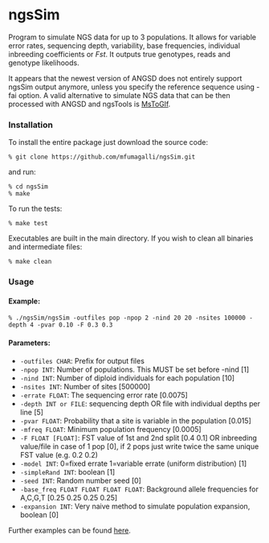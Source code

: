 
# ngsSim

Program to simulate NGS data for up to 3 populations. It allows for variable error rates, sequencing depth, variability, base frequencies, individual inbreeding coefficients or _Fst_. It outputs true genotypes, reads and genotype likelihoods. 

It appears that the newest version of ANGSD does not entirely support ngsSim output anymore, unless you specify the reference sequence using -fai option.
A valid alternative to simulate NGS data that can be then processed with ANGSD and ngsTools is [MsToGlf](http://popgen.dk/angsd/index.php/MsToGlf).

### Installation

To install the entire package just download the source code:

    % git clone https://github.com/mfumagalli/ngsSim.git

and run:

    % cd ngsSim
    % make

To run the tests:

    % make test

Executables are built in the main directory. If you wish to clean all binaries and intermediate files:

    % make clean

### Usage

#### Example:

    % ./ngsSim/ngsSim -outfiles pop -npop 2 -nind 20 20 -nsites 100000 -depth 4 -pvar 0.10 -F 0.3 0.3

#### Parameters:
* `-outfiles CHAR`: Prefix for output files
* `-npop INT`: Number of populations. This MUST be set before -nind [1]
* `-nind INT`: Number of diploid individuals for each population [10]
* `-nsites INT`: Number of sites [500000]
* `-errate FLOAT`: The sequencing error rate [0.0075]
* `-depth INT or FILE`: sequencing depth OR file with individual depths per line [5]
* `-pvar FLOAT`: Probability that a site is variable in the population [0.015]
* `-mfreq FLOAT`: Minimum population frequency [0.0005]
* `-F FLOAT [FLOAT]`: FST value of 1st and 2nd split [0.4 0.1] OR inbreeding value/file in case of 1 pop [0], if 2 pops just write twice the same unique FST value (e.g. 0.2 0.2)
* `-model INT`: 0=fixed errate 1=variable errate (uniform distribution) [1]
* `-simpleRand INT`: boolean [1]
* `-seed INT`: Random number seed [0]
* `-base_freq FLOAT FLOAT FLOAT FLOAT`: Background allele frequencies for A,C,G,T [0.25 0.25 0.25 0.25]
* `-expansion INT`: Very naive method to simulate population expansion, boolean [0]

Further examples can be found [here](https://github.com/mfumagalli/ngsSim/tree/master/examples).
